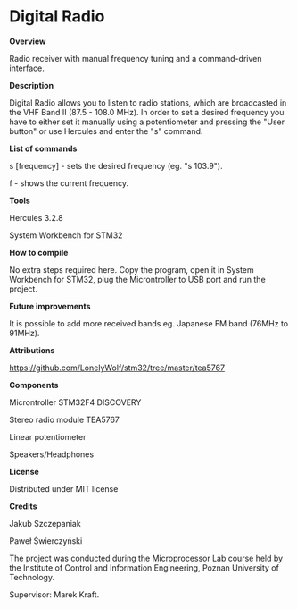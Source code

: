 # **Digital Radio**

**Overview**

Radio receiver with manual frequency tuning and a command-driven interface.


**Description**

Digital Radio allows you to listen to radio stations, which are broadcasted in the VHF Band II (87.5 - 108.0 MHz). In order to set a desired frequency you have to either set it manually using a potentiometer and pressing the "User button" or use Hercules and enter the "s" command.


**List of commands**

s [frequency] - sets the desired frequency (eg. "s 103.9").

f - shows the current frequency.


**Tools**

Hercules 3.2.8

System Workbench for STM32


**How to compile**

No extra steps required here. Copy the program, open it in System Workbench for STM32, plug the Microntroller to USB port and run the project.


**Future improvements**

It is possible to add more received bands eg. Japanese FM band (76MHz to 91MHz).


**Attributions**

https://github.com/LonelyWolf/stm32/tree/master/tea5767


**Components**

Microntroller STM32F4 DISCOVERY

Stereo radio module TEA5767

Linear potentiometer

Speakers/Headphones


**License**

Distributed under MIT license


**Credits**

Jakub Szczepaniak

Paweł Świerczyński


The project was conducted during the Microprocessor Lab course held by the Institute of Control and Information Engineering, Poznan University of Technology.


Supervisor: Marek Kraft.
